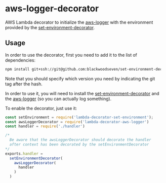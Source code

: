 # aws-logger-decorator
AWS Lambda decorator to initialize the [aws-logger](https://github.com/blackwoodseven/aws-logger) with the environment provided by the [set-environment-decorator](https://github.com/blackwoodseven/lambda-decorator-set-environment).

## Usage
In order to use the decorator, first you need to add it to the list of dependencies:
```bash
npm install git+ssh://git@github.com:blackwoodseven/set-environment-decorator.git#v1.0.0
```
Note that you should specify which version you need by indicating the git tag after the hash.

In order to use it, you will need to install the
 [set-environment-decorator](https://github.com/blackwoodseven/lambda-decorator-set-environment) and the [aws-logger](https://github.com/blackwoodseven/aws-logger)  (so you can actually log something).

To enable the decorator, just use it:
```js
const setEnvironment = require('lambda-decorator-set-environment');
const awsLoggerDecorator = require('lambda-decorator-aws-logger')
const handler = require('./handler')

/*
  Be aware that the awsLoggerDecorator should decorate the handler
  after context has been decorated by the setEnvironmentDecorator
*/
exports.handler =
  setEnvironmentDecorator(
    awsLoggerDecorator(
      handler
    )
  )
```
